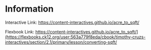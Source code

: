 # Information

Interactive Link: https://content-interactives.github.io/acre_to_sqft/

Flexbook Link: https://content-interactives.github.io/acre_to_sqft/](https://flexbooks.ck12.org/user:563a779f8eda/cbook/timothy-cruzs-interactives/section/2.1/primary/lesson/converting-sqft/
